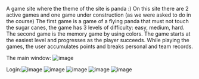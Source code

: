 A game site where the theme of the site is panda :)
On this site there are 2 active games and one game under construction (as we were asked to do in the course)
The first game is a game of a flying panda that must not touch the sugar canes, the game has 3 levels of difficulty: easy, medium, hard.
The second game is the memory game by using colors.
The game starts at the easiest level and progresses as the player succeeds.
While playing the games, the user accumulates points and breaks personal and team records.


The main window:
![image](https://github.com/SaraOshritYosian/PandaGames/assets/92250796/d80227d0-f7ba-435a-86a2-4bd0a7163889)

Login:![image](https://github.com/SaraOshritYosian/PandaGames/assets/92250796/8f77d1b6-88f1-4c3d-81dd-01c98584a6ed)
![image](https://github.com/SaraOshritYosian/PandaGames/assets/92250796/391e450a-61d6-469b-9649-1139dc0f4d38)
![image](https://github.com/SaraOshritYosian/PandaGames/assets/92250796/86035d3f-e76a-4e90-98cc-7420acb594b6)
![image](https://github.com/SaraOshritYosian/PandaGames/assets/92250796/49b3fea0-b463-4689-88d4-a7b8a70ebf74)
![image](https://github.com/SaraOshritYosian/PandaGames/assets/92250796/ac71684f-b91b-4084-b057-593a95679e72)



